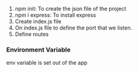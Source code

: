1. npm init: To create the json file of the project
2. npm i express: To install express
3. Create index.js file
4. On index.js file to define the port that we listen. 
5. Define routes

### Environment Variable

env variable is set out of the app